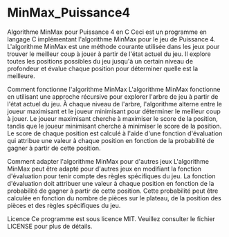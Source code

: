 # MinMax_Puissance4

Algorithme MinMax pour Puissance 4 en C
Ceci est un programme en langage C implémentant l'algorithme MinMax pour le jeu de Puissance 4. L'algorithme MinMax est une méthode courante utilisée dans les jeux pour trouver le meilleur coup à jouer à partir de l'état actuel du jeu. Il explore toutes les positions possibles du jeu jusqu'à un certain niveau de profondeur et évalue chaque position pour déterminer quelle est la meilleure.

Comment fonctionne l'algorithme MinMax
L'algorithme MinMax fonctionne en utilisant une approche récursive pour explorer l'arbre de jeu à partir de l'état actuel du jeu. À chaque niveau de l'arbre, l'algorithme alterne entre le joueur maximisant et le joueur minimisant pour déterminer le meilleur coup à jouer. Le joueur maximisant cherche à maximiser le score de la position, tandis que le joueur minimisant cherche à minimiser le score de la position. Le score de chaque position est calculé à l'aide d'une fonction d'évaluation qui attribue une valeur à chaque position en fonction de la probabilité de gagner à partir de cette position.

Comment adapter l'algorithme MinMax pour d'autres jeux
L'algorithme MinMax peut être adapté pour d'autres jeux en modifiant la fonction d'évaluation pour tenir compte des règles spécifiques du jeu. La fonction d'évaluation doit attribuer une valeur à chaque position en fonction de la probabilité de gagner à partir de cette position. Cette probabilité peut être calculée en fonction du nombre de pièces sur le plateau, de la position des pièces et des règles spécifiques du jeu.

Licence
Ce programme est sous licence MIT. Veuillez consulter le fichier LICENSE pour plus de détails.
